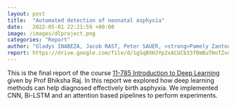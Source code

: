```yaml
---
layout: post
title:  "Automated detection of neonatal asphyxia"
date:   2022-05-01 22:21:59 +00:00
image: /images/dlproject.png
categories: "Report"
author: "Gladys INABEZA, Jacob RAST, Peter SAUER, <strong>Pamely Zantou</strong>"
report: https://drive.google.com/file/d/1gSqBXHJYp2xACUCb33f0mBuTHoTZvnIt/view?usp=sharing
---
```

This is the final report of the course [11-785 Introduction to Deep Learning](https://deeplearning.cs.cmu.edu/F22/index.html) given by Prof Bhiksha Raj. In this report we explored how deep learning methods can help diagnosed effectively birth asphyxia. We implemented CNN, Bi-LSTM and an attention based pipelines to perform experiments. 
